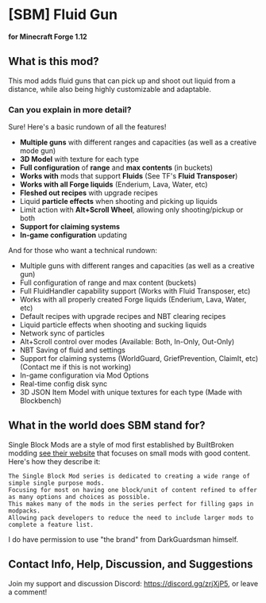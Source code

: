 # \[SBM\] Fluid Gun
**for Minecraft Forge 1.12**

## What is this mod?
This mod adds fluid guns that can pick up and shoot out liquid from a distance, while also being highly customizable and adaptable.

### Can you explain in more detail?

Sure! Here's a basic rundown of all the features!
 *  **Multiple guns** with different ranges and capacities (as well as a creative mode gun)
 *  **3D Model** with texture for each type
 *  **Full configuration** of **range** and **max contents** (in buckets)
 *  **Works with** mods that support **Fluids** (See TF's **Fluid Transposer**)
 *  **Works with all Forge liquids** (Enderium, Lava, Water, etc)
 *  **Fleshed out recipes** with upgrade recipes
 *  Liquid **particle effects** when shooting and picking up liquids
 *  Limit action with **Alt+Scroll Wheel**, allowing only shooting/pickup or both
 *  **Support for claiming systems**
 *  **In-game configuration** updating

And for those who want a technical rundown:
 *  Multiple guns with different ranges and capacities (as well as a creative gun)
 *  Full configuration of range and max content (buckets)
 *  Full FluidHandler capability support (Works with Fluid Transposer, etc)
 *  Works with all properly created Forge liquids (Enderium, Lava, Water, etc)
 *  Default recipes with upgrade recipes and NBT clearing recipes
 *  Liquid particle effects when shooting and sucking liquids
 *  Network sync of particles
 *  Alt+Scroll control over modes (Available: Both, In-Only, Out-Only)
 *  NBT Saving of fluid and settings
 *  Support for claiming systems (WorldGuard, GriefPrevention, ClaimIt, etc) (Contact me if this is not working)
 *  In-game configuration via Mod Options
 *  Real-time config disk sync
 *  3D JSON Item Model with unique textures for each type (Made with Blockbench)

## What in the world does SBM stand for?

Single Block Mods are a style of mod first established by BuiltBroken modding [see their website](http://www.builtbroken.com/addons.html) that focuses on small mods with good content. Here's how they describe it:

    The Single Block Mod series is dedicated to creating a wide range of simple single purpose mods. 
    Focusing for most on having one block/unit of content refined to offer as many options and choices as possible. 
    This makes many of the mods in the series perfect for filling gaps in modpacks. 
    Allowing pack developers to reduce the need to include larger mods to complete a feature list. 

I do have permission to use "the brand" from DarkGuardsman himself.


## Contact Info, Help, Discussion, and Suggestions
Join my support and discussion Discord: https://discord.gg/zrjXjP5, or leave a comment!
